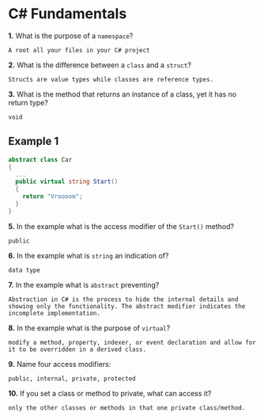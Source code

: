 # C# Fundamentals


**1.** What is the purpose of a `namespace`?
<!-- enter you answer in the space below -->
```
A root all your files in your C# project
```
**2.** What is the difference between a `class` and a `struct`?
<!-- enter you answer in the space below -->
```
Structs are value types while classes are reference types.
```
**3.** What is the method that returns an instance of a class, yet it has no return type?
<!-- enter you answer in the space below -->
```
void
```
## Example 1
```c#
abstract class Car
{
  ...
  public virtual string Start()
  {
    return "Vroooom";
  }
}
```
**5.** In the example what is the access modifier of the `Start()` method?
<!-- enter you answer in the space below -->
```
public
```
**6.** In the example what is `string` an indication of?
<!-- enter you answer in the space below -->
```
data type
```
**7.** In the example what is `abstract` preventing?
<!-- enter you answer in the space below -->
```
Abstraction in C# is the process to hide the internal details and showing only the functionality. The abstract modifier indicates the incomplete implementation.
```
**8.** In the example what is the purpose of `virtual`?
<!-- enter you answer in the space below -->
```
modify a method, property, indexer, or event declaration and allow for it to be overridden in a derived class.
```
**9.** Name four access modifiers:
<!-- enter you answer in the space below -->
```
public, internal, private, protected
```
**10.** If you set a class or method to private, what can access it?
<!-- enter you answer in the space below -->
```
only the other classes or methods in that one private class/method.
```